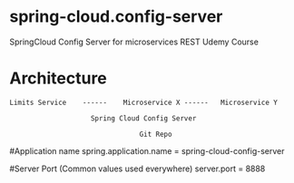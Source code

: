 # spring-cloud.config-server
SpringCloud Config Server for microservices REST Udemy Course

# Architecture

    Limits Service    ------    Microservice X ------   Microservice Y
                         
                        Spring Cloud Config Server

                                    Git Repo


#Application name
spring.application.name = spring-cloud-config-server

#Server Port (Common values used everywhere)
server.port = 8888


